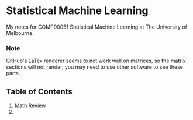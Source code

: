 # Statistical Machine Learning
My notes for COMP90051 Statistical Machine Learning at The University of Melbourne.

### Note
GitHub's LaTex renderer seems to not work well on matrices, so the matrix sections will not render, you may need to use other software to see these parts.

## Table of Contents
1. [Math Review](math_review.md)
2. 